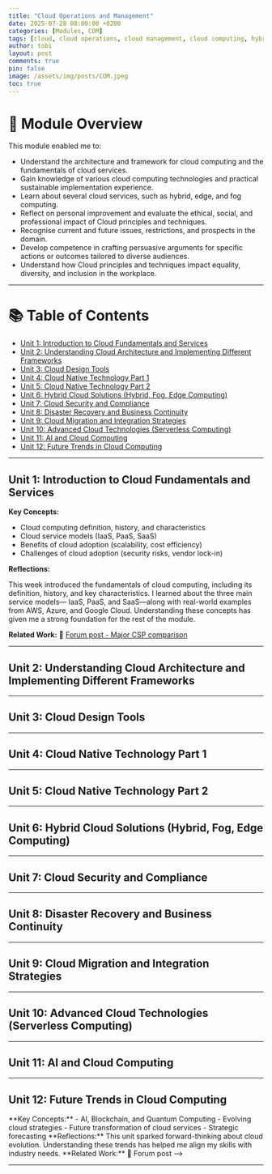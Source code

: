 ```yaml
---
title: "Cloud Operations and Management"
date: 2025-07-28 08:00:00 +0200
categories: [Modules, COM]
tags: [cloud, cloud operations, cloud management, cloud computing, hybrid]
author: tobi
layout: post
comments: true
pin: false
image: /assets/img/posts/COM.jpeg
toc: true
---
```


# 🎯 Module Overview

This module enabled me to:

- Understand the architecture and framework for cloud computing and the fundamentals of cloud services.
- Gain knowledge of various cloud computing technologies and practical sustainable implementation experience.
- Learn about several cloud services, such as hybrid, edge, and fog computing.
- Reflect on personal improvement and evaluate the ethical, social, and professional impact of Cloud principles and techniques.
- Recognise current and future issues, restrictions, and prospects in the domain.
- Develop competence in crafting persuasive arguments for specific actions or outcomes tailored to diverse audiences.
- Understand how Cloud principles and techniques impact equality, diversity, and inclusion in the workplace.

---

# 📚 Table of Contents

- [Unit 1: Introduction to Cloud Fundamentals and Services](#unit-1-introduction-to-cloud-fundamentals-and-services)
- [Unit 2: Understanding Cloud Architecture and Implementing Different Frameworks](#unit-2-understanding-cloud-architecture-and-implementing-different-frameworks)
- [Unit 3: Cloud Design Tools](#unit-3-cloud-design-tools)
- [Unit 4: Cloud Native Technology Part 1](#unit-4-cloud-native-technology-part-1)
- [Unit 5: Cloud Native Technology Part 2](#unit-5-cloud-native-technology-part-2)
- [Unit 6: Hybrid Cloud Solutions (Hybrid, Fog, Edge Computing)](#unit-6-hybrid-cloud-solutions-hybrid-fog-edge-computing)
- [Unit 7: Cloud Security and Compliance](#unit-7-cloud-security-and-compliance)
- [Unit 8: Disaster Recovery and Business Continuity](#unit-8-disaster-recovery-and-business-continuity)
- [Unit 9: Cloud Migration and Integration Strategies](#unit-9-cloud-migration-and-integration-strategies)
- [Unit 10: Advanced Cloud Technologies (Serverless Computing)](#unit-10-advanced-cloud-technologies-serverless-computing)
- [Unit 11: AI and Cloud Computing](#unit-11-ai-and-cloud-computing)
- [Unit 12: Future Trends in Cloud Computing](#unit-12-future-trends-in-cloud-computing)

---

## Unit 1: Introduction to Cloud Fundamentals and Services

**Key Concepts:**

- Cloud computing definition, history, and characteristics  
- Cloud service models (IaaS, PaaS, SaaS)  
- Benefits of cloud adoption (scalability, cost efficiency)  
- Challenges of cloud adoption (security risks, vendor lock-in)

**Reflections:**

This week introduced the fundamentals of cloud computing, including its definition, history, and key characteristics. I learned about the three main service models— IaaS, PaaS, and SaaS—along with real-world examples from AWS, Azure, and Google Cloud. Understanding these concepts has given me a strong foundation for the rest of the module.

**Related Work:** 📄 [Forum post - Major CSP comparison](https://github.com/TobiZeier/UoEO_MSc_EIM/blob/main/Module6_Cloud_Operations_and_Management/Unit1-ForumPost.pdf)

---

## Unit 2: Understanding Cloud Architecture and Implementing Different Frameworks
<!--
**Key Concepts:**

- Cloud architecture and frameworks  
- TOGAF, Software Development Life Cycle (SDLC)  
- Infrastructure as Code (IaC)  
- Scalability and consistency in cloud environments

**Reflections:**

This week focused on cloud architecture and the frameworks that support design and deployment. The introduction to TOGAF, SDLC, and IaC was insightful, especially in understanding how automation supports scalable cloud solutions.

**Related Work:** 📄 Forum post
-->
---

## Unit 3: Cloud Design Tools
<!--
**Key Concepts:**

- Artificial Intelligence (AI) in cloud computing  
- AI for automation, optimisation, and performance  
- Machine learning and data analytics  
- Cloud management, security, and monitoring

**Reflections:**

This week explored AI’s role in cloud computing, particularly how it improves automation and optimisation. Use cases illustrated how ML and analytics strengthen cloud operations.

**Related Work:** 📄 Forum post
-->
---

## Unit 4: Cloud Native Technology Part 1
<!--
**Key Concepts:**

- Tools for cloud management and automation  
- Scripting languages (Python, Bash)  
- GUI-based tools  
- OpenStack platform

**Reflections:**

Hands-on practice with scripting and OpenStack helped deepen my knowledge of automation tools and their real-world impact on deployment efficiency.

**Related Work:** 📄 Forum post
-->
---

## Unit 5: Cloud Native Technology Part 2
<!--
**Key Concepts:**

- Cloud-native technologies  
- 12-Factor App methodology  
- Kubernetes for container orchestration  
- Scalable and flexible application development

**Reflections:**

The 12-Factor methodology and Kubernetes revealed best practices for building scalable cloud-native apps, essential for modern enterprise cloud deployment.

**Related Work:** 📄 Forum post
-->
---

## Unit 6: Hybrid Cloud Solutions (Hybrid, Fog, Edge Computing)
<!--
**Key Concepts:**

- Hybrid cloud environments  
- Fog and Edge Computing  
- Multi-cloud systems  
- Vendor lock-in challenges

**Reflections:**

We explored the value of edge computing for latency-sensitive applications and strategies to mitigate vendor lock-in in multi-cloud deployments.

**Related Work:** 📄 Forum post
-->
---

## Unit 7: Cloud Security and Compliance
<!--
**Key Concepts:**

- Cloud security challenges  
- Regulatory frameworks  
- GDPR, ISO/IEC 27001  
- Securing cloud systems

**Reflections:**

This unit solidified my understanding of security risks and how frameworks like GDPR ensure compliance. I now better appreciate secure cloud architecture.

**Related Work:** 📄 Forum post
-->
---

## Unit 8: Disaster Recovery and Business Continuity
<!--
**Key Concepts:**

- Disaster recovery (DR) strategies  
- Service availability design  
- Cloud DR tools (AWS, Azure)  
- Planning for resilience

**Reflections:**

Using AWS and Azure DR tools, I learned how to ensure continuity during system failures, vital for business-critical systems.

**Related Work:** 📄 Forum post
-->
---

## Unit 9: Cloud Migration and Integration Strategies
<!--
**Key Concepts:**

- Migrating legacy systems  
- Transition strategies  
- On-premise and cloud integration  
- Migration tools (AWS DMS, Azure)

**Reflections:**

I learned how to migrate complex systems to the cloud with minimal disruption using tools that automate data transfer and application transformation.

**Related Work:** 📄 Forum post
-->
---

## Unit 10: Advanced Cloud Technologies (Serverless Computing)
<!--
**Key Concepts:**

- Serverless architecture  
- AWS Lambda, Azure Functions  
- Scalable, cost-efficient design  
- Reduced operational overhead

**Reflections:**

Serverless architecture enables developers to focus purely on code. Understanding its benefits has reshaped my perspective on application design.

**Related Work:** 📄 Forum post
-->
---

## Unit 11: AI and Cloud Computing
<!--
**Key Concepts:**

- AI-cloud convergence  
- Machine learning integration  
- AI tools (AWS SageMaker)  
- Automation and resource management

**Reflections:**

AI is revolutionising cloud systems by enhancing automation and analytics. SageMaker demonstrated how AI simplifies complex tasks in the cloud.

**Related Work:** 📄 Forum post
-->
---

## Unit 12: Future Trends in Cloud Computing
<!-->
**Key Concepts:**

- AI, Blockchain, and Quantum Computing  
- Evolving cloud strategies  
- Future transformation of cloud services  
- Strategic forecasting

**Reflections:**

This unit sparked forward-thinking about cloud evolution. Understanding these trends has helped me align my skills with industry needs.

**Related Work:** 📄 Forum post
-->
---
<!--
# 🏁 Summary of Achievements

✅ Completed module units demonstrating an understanding of cloud principles  
💬 Contributed actively to student forums  
🧠 Gained practical and theoretical understanding of cloud architecture, security, and emerging technologies  
🗂 Built and maintained a structured ePortfolio with critical reflections and artefacts

---

-->